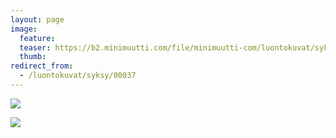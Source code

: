 ```yaml
---
layout: page
image:
  feature:
  teaser: https://b2.minimuutti.com/file/minimuutti-com/luontokuvat/syksy/DSC15056-245px.jpg
  thumb:
redirect_from:
  - /luontokuvat/syksy/00037
---
```


[![](https://b2.minimuutti.com/file/minimuutti-com/luontokuvat/syksy/DSC15093-800px.jpg)](https://dl.dropboxusercontent.com/sh/ea1wtnz7z734o12/AAAUBi53pT7RJC2oSbhQxJG3a/luontokuvat/syksy/DSC15093.jpg)

[![](https://b2.minimuutti.com/file/minimuutti-com/luontokuvat/syksy/DSC15056-800px.jpg)](https://dl.dropboxusercontent.com/sh/ea1wtnz7z734o12/AACEw5ARDYuGgJ_1jZr84MOOa/luontokuvat/syksy/DSC15056.jpg)
